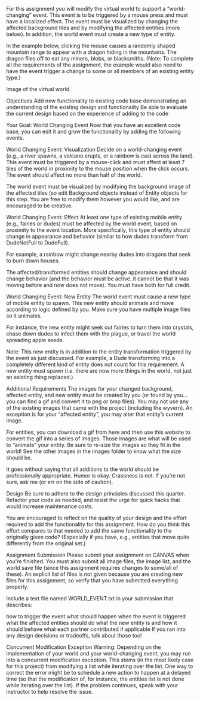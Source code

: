 For this assignment you will modify the virtual world to support a “world-changing” event. This event is to be triggered by a mouse press and must have a localized effect. The event must be visualized by changing the affected background tiles and by modifying the affected entities (more below). In addition, the world event must create a new type of entity.

In the example below, clicking the mouse causes a randomly shaped mountain range to appear with a dragon hiding in the mountains. The dragon flies off to eat any miners, blobs, or blacksmiths. (Note: To complete all the requirements of the assignment, the example would also need to have the event trigger a change to some or all members of an existing entity type.)

 

Image of the virtual world

 

Objectives
Add new functionality to existing code base demonstrating an understanding of the existing design and functionality
Be able to evaluate the current design based on the experience of adding to the code
 

Your Goal: World Changing Event
Now that you have an excellent code base, you can edit it and grow the functionality by adding the following events.

World Changing Event: Visualization
Decide on a world-changing event (e.g., a river spawns, a volcano erupts, or a rainbow is cast across the land). This event must be triggered by a mouse-click and must affect at least 7 tiles of the world in proximity to the mouse position when the click occurs. The event should affect no more than half of the world.

The world event must be visualized by modifying the background image of the affected tiles (so edit Background objects instead of Entity objects for this step. You are free to modify them however you would like, and are encouraged to be creative.

World Changing Event: Effect
At least one type of existing mobile entity (e.g., fairies or dudes) must be affected by the world event, based on proximity to the event location. More specifically, this type of entity should change in appearance and behavior (similar to how dudes transform from DudeNotFull to DudeFull).

For example, a rainbow might change nearby dudes into dragons that seek to burn down houses.

The affected/transformed entities should change appearance and should change behavior (and the behavior must be active..it cannot be that it was moving before and now does not move). You must have both for full credit.

World Changing Event: New Entity
The world event must cause a new type of mobile entity to spawn. This new entity should animate and move according to logic defined by you. Make sure you have multiple image files so it animates.

For instance, the new entity might seek out fairies to turn them into crystals, chase down dudes to infect them with the plague, or travel the world spreading apple seeds.

Note: This new entity is in addition to the entity transformation triggered by the event as just discussed. For example, a Dude transforming into a completely different kind of entity does not count for this requirement. A new entity must spawn (i.e. there are now more things in the world, not just an existing thing replaced.)

Additional Requirements
The images for your changed background, affected entity, and new entity must be created by you (or found by you…you can find a gif and convert it to png or bmp files). You may not use any of the existing images that came with the project (including the wyvern). An exception is for your “affected entity”, you may alter that entity’s current image.

For entities, you can download a gif from here and then use this website to convert the gif into a series of images. Those images are what will be used to “animate” your entity. Be sure to re-size the images so they fit in the world! See the other images in the images folder to know what the size should be.

It goes without saying that all additions to the world should be professionally appropriate. Humor is okay. Crassness is not. If you’re not sure, ask me (or err on the side of caution).

 

Design
Be sure to adhere to the design principles discussed this quarter. Refactor your code as needed, and resist the urge for quick hacks that would increase maintenance costs.

You are encouraged to reflect on the quality of your design and the effort required to add the functionality for this assignment. How do you think this effort compares to that needed to add the same functionality to the originally given code? (Especially if you have, e.g., entities that move quite differently from the original set.)

 

Assignment Submission
Please submit your assignment on CANVAS when you're finished. You must also submit all image files, the image list, and the world save file (since this assignment requires changes to some/all of these). An explicit list of files is not given because you are creating new files for this assignment, so verify that you have submitted everything properly.

 

Include a text file named WORLD_EVENT.txt in your submission that describes:

how to trigger the event
what should happen when the event is triggered
what the affected entities should do
what the new entity is and how it should behave
what each partner contributed if applicable
If you ran into any design decisions or tradeoffs, talk about those too!

 

Concurrent Modification Exception
Warning: Depending on the implementation of your world and your world-changing event, you may run into a concurrent modification exception. This stems (in the most likely case for this project) from modifying a list while iterating over the list. One way to correct the error might be to schedule a new action to happen at a delayed time (so that the modification of, for instance, the entities list is not done while iterating over the list).  If the problem continues, speak with your instructor to help resolve the issue. 

